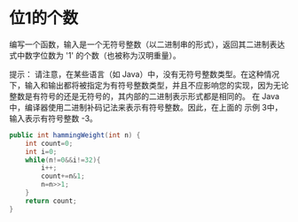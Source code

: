 # 位1的个数

 编写一个函数，输入是一个无符号整数（以二进制串的形式），返回其二进制表达式中数字位数为 '1' 的个数（也被称为汉明重量）。 

提示： 请注意，在某些语言（如 Java）中，没有无符号整数类型。在这种情况下，输入和输出都将被指定为有符号整数类型，并且不应影响您的实现，因为无论整数是有符号的还是无符号的，其内部的二进制表示形式都是相同的。 在 Java 中，编译器使用二进制补码记法来表示有符号整数。因此，在上面的 示例 3中，输入表示有符号整数 -3。

```java
public int hammingWeight(int n) {
    int count=0;
    int i=0;
    while(n!=0&&i!=32){
        i++;
        count+=n&1;
        n=n>>1;
    }
    return count;
}
```